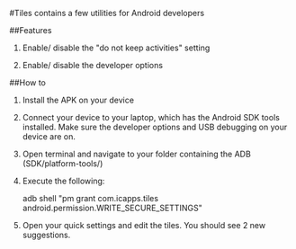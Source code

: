 #Tiles contains a few utilities for Android developers

##Features

1) Enable/ disable the "do not keep activities" setting

2) Enable/ disable the developer options

##How to

1) Install the APK on your device

2) Connect your device to your laptop, which has the Android SDK tools installed. Make sure the developer options and USB debugging on your device are on.

3) Open terminal and navigate to your folder containing the ADB (SDK/platform-tools/)

4) Execute the following:


    adb shell "pm grant com.icapps.tiles android.permission.WRITE_SECURE_SETTINGS"

5) Open your quick settings and edit the tiles. You should see 2 new suggestions.
